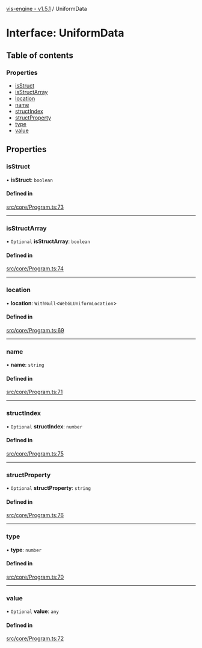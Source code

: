 [vis-engine - v1.5.1](../index.md) / UniformData

# Interface: UniformData

## Table of contents

### Properties

- [isStruct](UniformData.md#isstruct)
- [isStructArray](UniformData.md#isstructarray)
- [location](UniformData.md#location)
- [name](UniformData.md#name)
- [structIndex](UniformData.md#structindex)
- [structProperty](UniformData.md#structproperty)
- [type](UniformData.md#type)
- [value](UniformData.md#value)

## Properties

### isStruct

• **isStruct**: `boolean`

#### Defined in

[src/core/Program.ts:73](https://github.com/sakitam-gis/vis-engine/blob/7b15dbb/src/core/Program.ts#L73)

___

### isStructArray

• `Optional` **isStructArray**: `boolean`

#### Defined in

[src/core/Program.ts:74](https://github.com/sakitam-gis/vis-engine/blob/7b15dbb/src/core/Program.ts#L74)

___

### location

• **location**: `WithNull`<`WebGLUniformLocation`\>

#### Defined in

[src/core/Program.ts:69](https://github.com/sakitam-gis/vis-engine/blob/7b15dbb/src/core/Program.ts#L69)

___

### name

• **name**: `string`

#### Defined in

[src/core/Program.ts:71](https://github.com/sakitam-gis/vis-engine/blob/7b15dbb/src/core/Program.ts#L71)

___

### structIndex

• `Optional` **structIndex**: `number`

#### Defined in

[src/core/Program.ts:75](https://github.com/sakitam-gis/vis-engine/blob/7b15dbb/src/core/Program.ts#L75)

___

### structProperty

• `Optional` **structProperty**: `string`

#### Defined in

[src/core/Program.ts:76](https://github.com/sakitam-gis/vis-engine/blob/7b15dbb/src/core/Program.ts#L76)

___

### type

• **type**: `number`

#### Defined in

[src/core/Program.ts:70](https://github.com/sakitam-gis/vis-engine/blob/7b15dbb/src/core/Program.ts#L70)

___

### value

• `Optional` **value**: `any`

#### Defined in

[src/core/Program.ts:72](https://github.com/sakitam-gis/vis-engine/blob/7b15dbb/src/core/Program.ts#L72)
